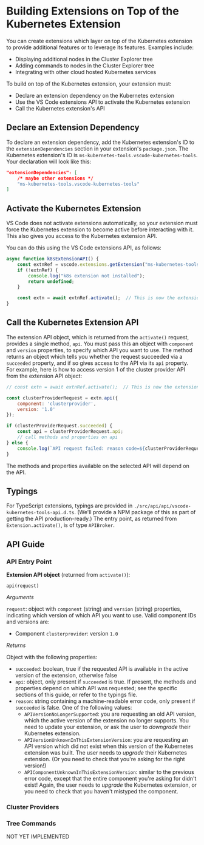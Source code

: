 # Building Extensions on Top of the Kubernetes Extension

You can create extensions which layer on top of the Kubernetes extension to provide additional features or to leverage its features.  Examples include:

* Displaying additional nodes in the Cluster Explorer tree
* Adding commands to nodes in the Cluster Explorer tree
* Integrating with other cloud hosted Kubernetes services

To build on top of the Kubernetes extension, your extension must:

* Declare an extension dependency on the Kubernetes extension
* Use the VS Code extensions API to activate the Kubernetes extension
* Call the Kubernetes extension's API

## Declare an Extension Dependency

To declare an extension dependency, add the Kubernetes extension's ID to the `extensionDependencies` section in your extension's `package.json`.  The Kubernetes extension's ID is `ms-kubernetes-tools.vscode-kubernetes-tools`.  Your declaration will look like this:

```json
"extensionDependencies": [
    /* maybe other extensions */
    "ms-kubernetes-tools.vscode-kubernetes-tools"
]
```

## Activate the Kubernetes Extension

VS Code does not activate extensions automatically, so your extension must force the Kubernetes extension to become active before interacting with it.  This also gives you access to the Kubernetes extension API.

You can do this using the VS Code extensions API, as follows:

```javascript
async function k8sExtensionAPI() {
    const extnRef = vscode.extensions.getExtension("ms-kubernetes-tools.vscode-kubernetes-tools");
    if (!extnRef) {
        console.log("k8s extension not installed");
        return undefined;
    }

    const extn = await extnRef.activate();  // This is now the extension's API object
}
```

## Call the Kubernetes Extension API

The extension API object, which is returned from the `activate()` request, provides a single method, `api`.  You must pass this an object with `component` and `version` properties, to specify which API you want to use.  The method returns an object which tells you whether the request succeeded via a `succeeded` property, and if so gives access to the API via its `api` property.  For example, here is how to access version 1 of the cluster provider API from the extension API object:

```javascript
// const extn = await extnRef.activate();  // This is now the extension's API object

const clusterProviderRequest = extn.api({
    component: 'clusterprovider',
    version: '1.0'
});

if (clusterProviderRequest.succeeded) {
    const api = clusterProviderRequest.api;
    // call methods and properties on api
} else {
    console.log(`API request failed: reason code=${clusterProviderRequest.reason}`);
}
```

The methods and properties available on the selected API will depend on the API.

## Typings

For TypeScript extensions, typings are provided in `./src/api/api/vscode-kubernetes-tools-api.d.ts`.  (We'll provide a NPM package of this as part of getting the API production-ready.)  The entry point, as returned from `Extension.activate()`, is of type `APIBroker`.

## API Guide

### API Entry Point

**Extension API object** (returned from `activate()`):

`api(request)`

_Arguments_

`request`: object with `component` (string) and `version` (string) properties, indicating which version of which API you want to use.  Valid component IDs and versions are:

* Component `clusterprovider`: version `1.0`

_Returns_

Object with the following properties:

* `succeeded`: boolean, true if the requested API is available in the active version of the extension, otherwise false
* `api`: object, only present if `succeeded` is true.  If present, the methods and properties depend on which API was requested; see the specific sections of this guide, or refer to the typings file.
* `reason`: string containing a machine-readable error code, only present if `succeeded` is false.  One of the following values:
  * `APIVersionNoLongerSupported`: you are requesting an old API version, which the active version of the extension no longer supports.  You need to update your extension, or ask the user to _downgrade_ their Kubernetes extension.
  * `APIVersionUnknownInThisExtensionVersion`: you are requesting an API version which did not exist when this version of the Kubernetes extension was built.  The user needs to _upgrade_ their Kubernetes extension.  (Or you need to check that you're asking for the right version!)
  * `APIComponentUnknownInThisExtensionVersion`: similar to the previous error code, except that the entire component you're asking for didn't exist!  Again, the user needs to _upgrade_ the Kubernetes extension, or you need to check that you haven't mistyped the component.

### Cluster Providers

### Tree Commands

NOT YET IMPLEMENTED
